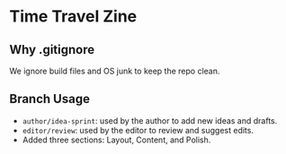 # Time Travel Zine

## Why .gitignore
We ignore build files and OS junk to keep the repo clean.

## Branch Usage
- `author/idea-sprint`: used by the author to add new ideas and drafts.
- `editor/review`: used by the editor to review and suggest edits.
- Added three sections: Layout, Content, and Polish.
